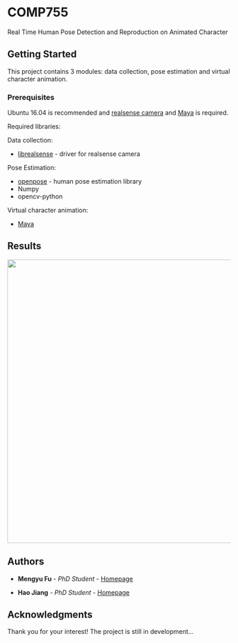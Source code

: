 # COMP755
Real Time Human Pose Detection and Reproduction on Animated Character

## Getting Started

This project contains 3 modules: data collection, pose estimation and virtual character animation.

### Prerequisites

Ubuntu 16.04 is recommended and [realsense camera](https://realsense.intel.com/) and [Maya](https://www.autodesk.com/products/maya/overview) is required.

Required libraries:

Data collection:
* [librealsense](https://github.com/IntelRealSense/librealsense) - driver for realsense camera


Pose Estimation:
* [openpose](https://github.com/CMU-Perceptual-Computing-Lab/openpose) - human pose estimation library
* Numpy
* opencv-python

Virtual character animation:
* [Maya](https://www.autodesk.com/products/maya/overview) 

## Results

<p align="center">
    <img src="example_results/test_result.gif", width="640">
</p>



## Authors

* **Mengyu Fu** - *PhD Student* - [Homepage](http://mengyu.web.unc.edu/)

* **Hao Jiang** - *PhD Student* - [Homepage](http://cs.unc.edu/~haojiang/)

## Acknowledgments

Thank you for your interest! The project is still in development...
